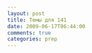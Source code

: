 ```yaml
---
layout: post
title: Темы для 141
date: 2009-06-17T06:44:00
comments: true
categories: prep
---
```


